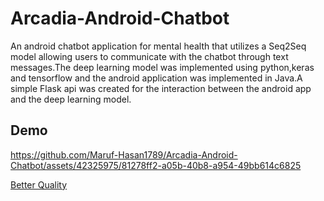 # Arcadia-Android-Chatbot

An android chatbot application for mental health that utilizes a Seq2Seq model allowing users to communicate with the chatbot through text messages.The deep learning model was implemented using python,keras and tensorflow and the android application was implemented in Java.A simple Flask api was created for the interaction between the android app and the deep learning model.

## Demo

https://github.com/Maruf-Hasan1789/Arcadia-Android-Chatbot/assets/42325975/81278ff2-a05b-40b8-a954-49bb614c6825




[Better Quality](https://drive.google.com/file/d/1uo-Ieu2hLX3eFqCBZkdtgrMYM8Vrrhg2/view?usp=sharing)
